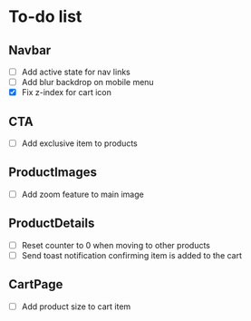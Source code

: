 # To-do list

## Navbar

- [ ] Add active state for nav links
- [ ] Add blur backdrop on mobile menu
- [x] Fix z-index for cart icon

## CTA

- [ ] Add exclusive item to products

## ProductImages

- [ ] Add zoom feature to main image

## ProductDetails

- [ ] Reset counter to 0 when moving to other products
- [ ] Send toast notification confirming item is added to the cart

## CartPage

- [ ] Add product size to cart item
